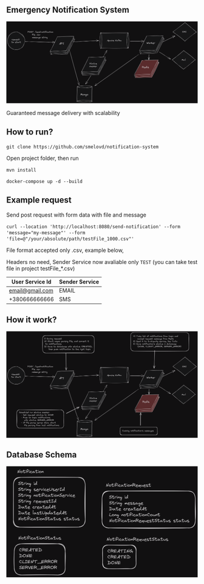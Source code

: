 Emergency Notification System
-
![image](architecture.png)

Guaranteed message delivery with scalability

How to run?
-

```
git clone https://github.com/smelovd/notification-system
```
Open project folder, then run 
```
mvn install
```
```
docker-compose up -d --build
```
Example request
-

Send post request with form data with file and message
```
curl --location 'http://localhost:8080/send-notification' --form 'message="my-message"' --form 'file=@"/your/absolute/path/testFile_1000.csv"'
```
File format accepted only .csv, example below, </br>

Headers no need, Sender Service now avaliable only `TEST` (you can take test file in project testFile_*.csv)

| User Service Id | Sender Service |
| -------------   | -------------  |
| email@gmail.com | EMAIL          |
| +380666666666   | SMS            |


How it work?
-
![image](explain-architecture.png)


Database Schema
-
![image](schema.png)
